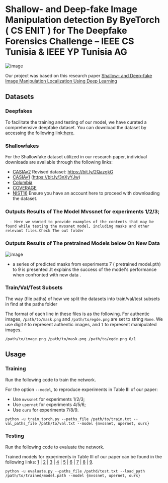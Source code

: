 # Shallow- and Deep-fake Image Manipulation detection By ByeTorch ( CS ENIT ) for The Deepfake Forensics Challenge – IEEE CS Tunisia & IEEE YP Tunisia AG 

   ![image](https://github.com/dumyysal/ShallowdeepfakesdetectionEnit/assets/150078373/7aecf8f6-d3c5-4d6a-95b4-f6b95ff89494)

Our project was based on this research paper  [Shallow- and Deep-fake Image Manipulation Localization Using Deep Learning]() 



## Datasets

### Deepfakes

To facilitate the training and testing of our model, we have curated a comprehensive deepfake dataset. You can download the dataset by accessing the following link:[here](https://www.dropbox.com/s/o5410tl5v4vxsth/ICNC2023-Deepfakes.tar.xz?dl=0).

### Shallowfakes

For the Shallowfake dataset utilized in our research paper, individual downloads are available through the following links:

- [CASIAv2](https://github.com/namtpham/casia2groundtruth)
     Revised dataset: https://bit.ly/2QazgkG
- [CASIAv1](https://github.com/namtpham/casia1groundtruth)
                   (https://bit.ly/3nXyYJw)
- [Columbia](https://www.ee.columbia.edu/ln/dvmm/downloads/authsplcuncmp/)
- [COVERAGE](https://github.com/wenbihan/coverage)
- [NIST16](https://www.nist.gov/itl/iad/mig/open-media-forensics-challenge)
            Ensure you have an account here to proceed with downloading the dataset.


### Outputs Results of The Model Mvssnet for experiments 1/2/3;
      - Here we wanted to provide examples of the contents that may be found while testing the mvssnet model, including masks and other relevant files.Check The out folder

### Outputs Results of The pretrained Models below On New Data
![image](https://github.com/dumyysal/ShallowdeepfakesdetectionEnit/assets/150078373/3b905862-c955-4e32-a755-3e3fd26e6e5f)
  - a series of predicted masks from experiments 7 ( pretrained model.pth) to 9 is presented .It explains the success of the model's performance when confronted with new data .













  

### Train/Val/Test Subsets

The way (file paths) of how we split the datasets into train/val/test subsets in find at the paths folder

The format of each line in these files is as the following. For authentic images, `/path/to/mask.png` and `/path/to/egde.png` are set to string `None`. We use digit `0` to represent authentic images, and `1` to represent manipulated images.

```
/path/to/image.png /path/to/mask.png /path/to/egde.png 0/1
```

## Usage

### Training

Run the following code to train the network.

For the option `--model`, to reproduce experiments in Table III of our paper:

- Use `mvssnet` for experiments 1/2/3;
- Use `upernet` for experiments 4/5/6;
- Use `ours` for experiments 7/8/9.

```
python -u train_torch.py --paths_file /path/to/train.txt --val_paths_file /path/to/val.txt --model {mvssnet, upernet, ours}
```

### Testing

Run the following code to evaluate the network.

Trained models for experiments in Table III of our paper can be found in the following links: [1](https://www.dropbox.com/s/jov5nsj47pyfv16/1.pth?dl=0) | [2](https://www.dropbox.com/s/w9eviamadmc0feh/2.pth?dl=0) | [3](https://www.dropbox.com/s/4pq92dmjzepi0uk/3.pth?dl=0) | [4](https://www.dropbox.com/s/i9eakxvww8vsbh7/4.pth?dl=0) | [5](https://www.dropbox.com/s/0jx8pxq1aksir18/5.pth?dl=0) | [6](https://www.dropbox.com/s/adsvglkcwv6ttnj/6.pth?dl=0) | [7](https://www.dropbox.com/s/nr81w432k9llztc/7.pth?dl=0) | [8](https://www.dropbox.com/s/g2n58undkom78tb/8.pth?dl=0) | [9](https://www.dropbox.com/s/zzk4eump5xfbqmz/9.pth?dl=0).
```
python -u evaluate.py --paths_file /pathd/test.txt --load_path /path/to/trained/model.path --model {mvssnet, upernet, ours}



